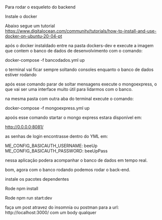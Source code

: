 Para rodar o esqueleto do backend

Instale o docker 

Abaixo segue um tutorial
https://www.digitalocean.com/community/tutorials/how-to-install-and-use-docker-on-ubuntu-20-04-pt


após o docker instaldado entre na pasta dockers-dev e execute a 
imagem que contem o banco de dados de desenvolvimento com o comando:

docker-compose -f bancodados.yml up

o terminal vai ficar sempre soltando consoles enquanto o banco de dados estiver rodando

após esse comando parar de soltar mensagens execute o mongoexpress, o que vai ser uma interface muito útil 
para lidarmos com o banco. 

na mesma pasta com outra aba do terminal execute o comando:

docker-compose -f mongoexpress.yml up

apoós esse comando startar o mongo express estara disponível em: 

http://0.0.0.0:8081/

as senhas de login encontrasse dentro do YML em:

ME_CONFIG_BASICAUTH_USERNAME: beeUp
ME_CONFIG_BASICAUTH_PASSWORD: beeUpPass

nessa aplicação podera acompanhar o banco de dados em tempo real. 

bom, agora com o banco rodando podemos rodar o back-end. 

instale os pacotes dependentes

Rode npm install

Rode npm run start:dev

faça um post atravez do insomnia ou postman para a url: 
http://localhost:3000/
com um body qualquer

